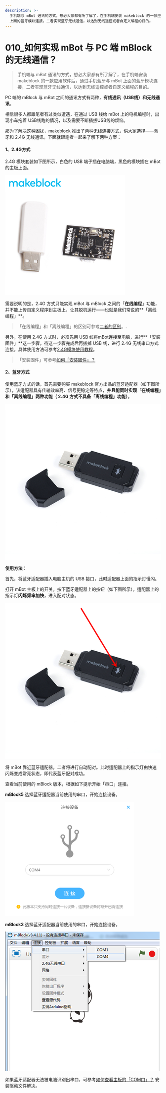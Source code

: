 ```yaml
---
description: >-
  手机端与 mBot 通讯的方式，想必大家都有所了解了，在手机端安装 makeblock 的一款应用软件后，通过手机蓝牙与 mBot
  上面的蓝牙模块连接，二者实现蓝牙无线通信，以达到无线遥控或者自定义编程的目的。
---
```


# 010\_如何实现 mBot 与 PC 端 mBlock 的无线通信？

> 手机端与 mBot 通讯的方式，想必大家都有所了解了，在手机端安装 makeblock 的一款应用软件后，通过手机蓝牙与 mBot 上面的蓝牙模块连接，二者实现蓝牙无线通信，以达到无线遥控或者自定义编程的目的。

PC 端的 mBlock 与 mBot 之间的通讯方式有两种，**有线通讯（USB线）和无线通讯**。

相信很多人都跟笔者有过类似遭遇，在通过 USB 线给 mBot 上的电机编程时，出现小车拖着 USB线跑的情况，以及需要不断插拔USB线的烦恼。

那为了解决这种困扰，makeblock 推出了两种无线连接方式，供大家选择——蓝牙和 2.4G 无线通讯。下面就跟笔者一起来了解下两种方案：

#### 1、2.4G方式

2.4G 模块套装如下图所示，白色的 USB 端子插在电脑端，黑色的模块插在 mBot 的主板上面。

![](../.gitbook/assets/2.4g-mo-kuai.png)

需要说明的是，2.4G 方式只能实现 mBot 与 mBlock 之间的「**在线编程**」功能，并不能上传自定义程序到主板上，让其脱机运行——也就是我们常说的**「离线编程」**。

> 「在线编程」和「离线编程」的区别可参考[二者的区别](../tips/shen-me-shi-zai-xian-bian-cheng-he-li-xian-bian-cheng.md)。.

另外，在使用 2.4G 方式时，必须先用 USB 线将mBot连接至电脑，进行**「安装固件」**这一步骤，待这一步骤完成后再拔掉 USB 线，进行 2.4G 无线串口方式连接，具体使用方法可参考[2.4G模块使用教程](http://v.youku.com/v_show/id_XOTQ1OTc3MDUy.html?beta&from=y1.7-2)。

> 「安装固件」可参考[如何「安装固件」？](../tips/ru-he-an-zhuang-gu-jian.md)

#### 2、蓝牙方式

使用蓝牙方式的话，首先需要购买 makeblock 官方出品的蓝牙适配器（如下图所示），该适配器具有传输效率高、信号更稳定等特点，**并且能同时实现「在线编程」和「离线编程」两种功能（ 2.4G 方式不具备「离线编程」功能）**。

![](../.gitbook/assets/lan-ya-shi-pei-qi.jpg)

**使用方法：**

首先，将蓝牙适配器插入电脑主机的 USB 接口，此时适配器上面的指示灯慢闪。

打开 mBot 主板上的开关，按下蓝牙适配器上的按钮（如下图所示），适配器上的指示灯**闪烁频率加快**，进入配对状态。

![](../.gitbook/assets/lan-ya-shi-pei-qi-fu-ben.jpg)

将 mBot 靠近蓝牙适配器，二者将进行自动配对。此时适配器上的指示灯由快速闪烁变成常亮状态，即代表蓝牙配对成功。

查看当前使用的 mBlock 版本，根据如下提示开始「串口」连接。

**mBlock5** 选择蓝牙适配器当前使用的串口，开始连接设备。

![](../.gitbook/assets/mblock5.png)

 **mBlock3** 选择蓝牙适配器当前使用的串口，开始连接设备。

![](../.gitbook/assets/mblock3.png)

如果蓝牙适配器无法被电脑识别出串口，可参考﻿﻿[如何查看主板的「COM口」？](../tips/ru-he-cha-kan-zhu-ban-de-com-kou.md)﻿﻿ 安装驱动文件解决。

